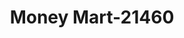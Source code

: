 ---
f_zip-code: 44095
f_state-code: OH
title: Money Mart-21460
f_phone: 440-951-5544
f_city-only: Willowick
f_address: 34750 Vine Street Willowick
f_location-unique-id: '21460'
slug: money-mart-21460
updated-on: '2024-05-30T13:46:58.046Z'
created-on: '2024-05-30T13:36:59.803Z'
published-on: '2024-05-30T13:54:32.469Z'
f_city-state: cms/city/willowick-oh.md
f_company: cms/company/money-mart.md
f_state: cms/state/ohio.md
layout: '[payday-loan].html'
tags: payday-loan
---